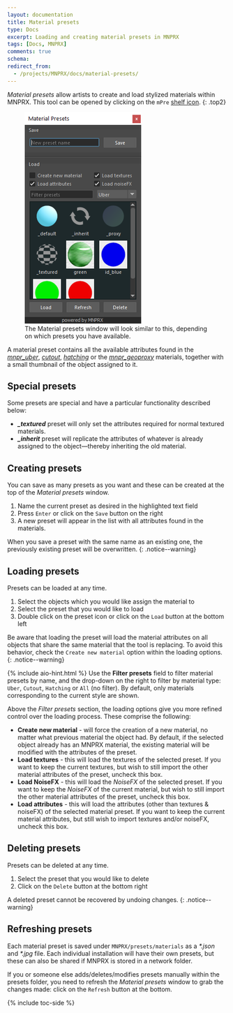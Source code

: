 ```yaml
---
layout: documentation
title: Material presets
type: Docs
excerpt: Loading and creating material presets in MNPRX
tags: [Docs, MNPRX]
comments: true
schema:
redirect_from:
  - /projects/MNPRX/docs/material-presets/
---
```


_Material presets_ allow artists to create and load stylized materials within MNPRX. This tool can be opened by clicking on the `mPre` [shelf icon](../shelf).
{: .top2}

<figure class="align-center">
	<img src="/images/MNPRX/material-presets-2.png" alt="Material presets window" style="max-width: 500px">
	<figcaption>The Material presets window will look similar to this, depending on which presets you have available.</figcaption>
</figure>

A material preset contains all the available attributes found in the _[mnpr_uber](../uber)_, _[cutout](/styles/cutout#cutout-material)_, _[hatching](/styles/hatching#hatching-material)_ or the _[mnpr_geoproxy](../proxy)_ materials, together with a small thumbnail of the object assigned to it.

## Special presets
Some presets are special and have a particular functionality described below:

* _**_textured**_ preset will only set the attributes required for normal textured materials.
* _**_inherit**_ preset will replicate the attributes of whatever is already assigned to the object—thereby inheriting the old material.

## Creating presets
You can save as many presets as you want and these can be created at the top of the _Material presets_ window.
1. Name the current preset as desired in the highlighted text field
1. Press `Enter` or click on the `Save` button on the right
1. A new preset will appear in the list with all attributes found in the materials.

When you save a preset with the same name as an existing one, the previously existing preset will be overwritten.
{: .notice--warning}


## Loading presets
Presets can be loaded at any time.
1. Select the objects which you would like assign the material to
1. Select the preset that you would like to load
1. Double click on the preset icon or click on the `Load` button at the bottom left

Be aware that loading the preset will load the material attributes on all objects that share the same material that the tool is replacing. To avoid this behavior, check the `Create new material` option within the loading options.
{: .notice--warning}

{% include aio-hint.html %} Use the **Filter presets** field to filter material presets by name, and the drop-down on the right to filter by material type: `Uber`, `Cutout`, `Hatching` or `All` (no filter). By default, only materials corresponding to the current style are shown.

Above the _Filter presets_ section, the loading options give you more refined control over the loading process. These comprise the following:

* **Create new material** - will force the creation of a new material, no matter what previous material the object had. By default, if the selected object already has an MNPRX material, the existing material will be modified with the attributes of the preset.
* **Load textures** - this will load the textures of the selected preset. If you want to keep the current textures, but wish to still import the other material attributes of the preset, uncheck this box.
* **Load NoiseFX** - this will load the _NoiseFX_ of the selected preset. If you want to keep the _NoiseFX_ of the current material, but wish to still import the other material attributes of the preset, uncheck this box.
* **Load attributes** - this will load the attributes (other than textures & noiseFX) of the selected material preset. If you want to keep the current material attributes, but still wish to import textures and/or noiseFX, uncheck this box.


## Deleting presets
Presets can be deleted at any time.
1. Select the preset that you would like to delete
1. Click on the `Delete` button at the bottom right

 A deleted preset cannot be recovered by undoing changes.
 {: .notice--warning}

## Refreshing presets
Each material preset is saved under `MNPRX/presets/materials` as a _\*.json_ and _\*.jpg_ file. Each individual installation will have their own presets, but these can also be shared if MNPRX is stored in a network folder.

If you or someone else adds/deletes/modifies presets manually within the presets folder, you need to refresh the _Material presets_ window to grab the changes made: click on the `Refresh` button at the bottom.



{% include toc-side %}
